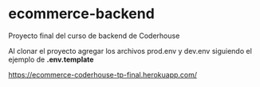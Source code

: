 # ecommerce-backend
Proyecto final del curso de backend de Coderhouse

Al clonar el proyecto agregar los archivos prod.env y dev.env siguiendo el ejemplo de **.env.template**

https://ecommerce-coderhouse-tp-final.herokuapp.com/
